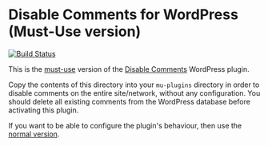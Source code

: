 # Disable Comments for WordPress (Must-Use version)

[![Build Status](https://travis-ci.org/solarissmoke/disable-comments-mu.svg?branch=master)](https://travis-ci.org/solarissmoke/disable-comments-mu)

This is the [must-use](http://codex.wordpress.org/Must_Use_Plugins) version of the [Disable Comments](https://wordpress.org/plugins/disable-comments/) WordPress plugin.

Copy the contents of this directory into your `mu-plugins` directory in order to disable comments on the entire site/network, without any configuration. You should delete all existing comments from the WordPress database before activating this plugin.

If you want to be able to configure the plugin's behaviour, then use the [normal version](https://wordpress.org/plugins/disable-comments/).
